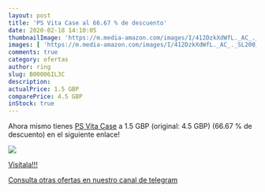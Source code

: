 ```yaml
---
layout: post
title: 'PS Vita Case al 66.67 % de descuento'
date: 2020-02-18 14:10:05
thumbnailImage: 'https://m.media-amazon.com/images/I/412DzkXdWfL._AC_._SL200_.jpg'
images: [ 'https://m.media-amazon.com/images/I/412DzkXdWfL._AC_._SL200_.jpg' ]
comments: true
category: ofertas
author: ring
slug: B00006IL3C
description:
actualPrice: 1.5 GBP
comparePrice: 4.5 GBP
inStock: true
---
```


Ahora mismo tienes [PS Vita Case](https://www.amazon.com/dp/B00006IL3C/?tag=redken08-20) a 1.5 GBP (original: 4.5 GBP) (66.67 %  de descuento) en el siguiente enlace!

[![](https://m.media-amazon.com/images/I/412DzkXdWfL._AC_._SL200_.jpg)](https://www.amazon.com/dp/B00006IL3C/?tag=redken08-20)

[Visítala!!!](https://www.amazon.com/dp/B00006IL3C/?tag=redken08-20)

[Consulta otras ofertas en nuestro canal de telegram](https://t.me/s/ofertas25)
